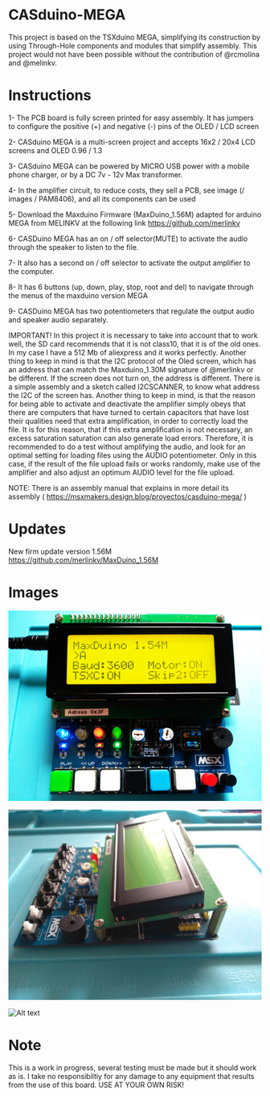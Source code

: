 # CASduino-MEGA

This project is based on the TSXduino MEGA, simplifying its construction by using Through-Hole components and modules that simplify assembly. This project would not have been possible without the contribution of @rcmolina and @melinkv.

# Instructions

1- The PCB board is fully screen printed for easy assembly. It has jumpers to configure the positive (+) and negative (-) pins of the OLED / LCD screen

2- CASduino MEGA is a multi-screen project and accepts 16x2 / 20x4 LCD screens and OLED 0.96 / 1.3

3- CASduino MEGA can be powered by MICRO USB power with a mobile phone charger, or by a DC 7v - 12v Max transformer.

4- In the amplifier circuit, to reduce costs, they sell a PCB, see image (/ images / PAM8406), and all its components can be used

5- Download the Maxduino Firmware (MaxDuino_1.56M) adapted for arduino MEGA from MELINKV at the following link https://github.com/merlinkv

6- CASDuino MEGA has an on / off selector(MUTE) to activate the audio through the speaker to listen to the file.

7- It also has a second on / off selector to activate the output amplifier to the computer.

8- It has 6 buttons (up, down, play, stop, root and del) to navigate through the menus of the maxduino version MEGA

9- CASDuino MEGA has two potentiometers that regulate the output audio and speaker audio separately.

IMPORTANT! In this project it is necessary to take into account that to work well, the SD card recommends that it is not class10, that it is of the old ones. In my case I have a 512 Mb of aliexpress and it works perfectly. Another thing to keep in mind is that the I2C protocol of the Oled screen, which has an address that can match the Maxduino_1.30M signature of @merlinkv or be different. If the screen does not turn on, the address is different. There is a simple assembly and a sketch called I2CSCANNER, to know what address the I2C of the screen has.
Another thing to keep in mind, is that the reason for being able to activate and deactivate the amplifier simply obeys that there are computers that have turned to certain capacitors that have lost their qualities need that extra amplification, in order to correctly load the file. It is for this reason, that if this extra amplification is not necessary, an excess saturation saturation can also generate load errors. Therefore, it is recommended to do a test without amplifying the audio, and look for an optimal setting for loading files using the AUDIO potentiometer. Only in this case, if the result of the file upload fails or works randomly, make use of the amplifier and also adjust an optimum AUDIO level for the file upload.

NOTE: There is an assembly manual that explains in more detail its assembly ( https://msxmakers.design.blog/proyectos/casduino-mega/ )

# Updates

New firm update version 1.56M
https://github.com/merlinkv/MaxDuino_1.56M

 # Images
 
![Alt text](https://raw.githubusercontent.com/capsule5000/CASduino-MEGA/master/Images/foto20x4.jpg?raw=true "Title")

![Alt text](https://raw.githubusercontent.com/capsule5000/CASduino-MEGA/master/Images/IMG_20200609_121924.jpg?raw=true "Title")

![Alt text](https://raw.githubusercontent.com/capsule5000/CASduino-MEGA/master/Images/IMG_20200609_150529?raw=true "Title")

# Note

This is a work in progress, several testing must be made but it should work as is. I take no responsibiltiy for any damage to any equipment that results from the use of this board. USE AT YOUR OWN RISK!
